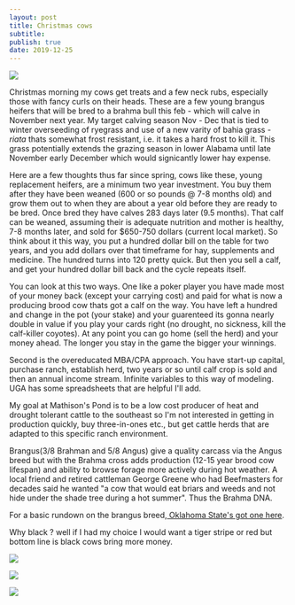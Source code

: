 ```yaml
---
layout: post
title: Christmas cows
subtitle: 
publish: true
date: 2019-12-25  
---
```


	
<img src="https://jonkalev.s3-us-west-2.amazonaws.com/20191217-DSCF2516.jpg">
<p>
Christmas morning my cows get treats and a few neck rubs, especially those with fancy curls on their heads. These are a few young brangus heifers that will be bred to a brahma bull this feb - which will calve in November next year. My target calving season Nov - Dec that is tied to winter overseeding of ryegrass and use of a new varity of bahia grass - <i>riata</i> thats somewhat frost resistant, i.e. it takes a hard frost to kill it. This grass potentially extends the grazing season in lower Alabama until late November early December which would signicantly lower hay expense.
<p>
Here are a few thoughts thus far since spring, cows like these, young replacement heifers, are a minimum two year investment. You buy them after they have been weaned (600 or so pounds @ 7-8 months old) and grow them out to when they are about a year old before they are ready to be bred. Once bred they have calves 283 days later (9.5 months). That calf can be weaned, assuming their is adequate nutrition and mother is healthy, 7-8 months later, and sold for $650-750 dollars (current local market). So think about it this way, you put a hundred dollar bill on the table for two years, and you add dollars over that timeframe for hay, supplements and medicine. The hundred turns into 120 pretty quick. But then you sell a calf, and get your hundred dollar bill back and the cycle repeats itself.
<p>
You can look at this two ways. One like a poker player you have made most of your money back (except your carrying cost)  and paid for what is now a producing brood cow thats got a calf on the way. You have left a hundred and change in the pot (your stake) and your guarenteed its gonna nearly double in value if you play your cards right (no drought, no sickness, kill the calf-killer coyotes). At any point you can go home (sell the herd) and your money ahead. The longer you stay in the game the bigger your winnings.
<p> Second is the overeducated MBA/CPA approach. You have start-up capital, purchase ranch, establish herd, two years or so until calf crop is sold and then an annual income stream. Infinite variables to this way of modeling. UGA has some spreadsheets that are helpful I'll add. 
	

<p>
My goal at Mathison's Pond is to be a low cost producer of heat and drought tolerant cattle to the southeast so I'm not interested in getting in production quickly, buy three-in-ones etc., but get cattle herds that are adapted to this specific ranch environment. 
	<p>Brangus(3/8 Brahman and 5/8 Angus) give a quality carcass via the Angus breed but with the Brahma cross adds production (12-15 year brood cow lifespan) and ability to browse forage more actively during hot weather. 
A local friend and retired cattleman George Greene who had Beefmasters for decades said he wanted "a cow that would eat briars and weeds and not hide under the shade tree during a hot summer". Thus the Brahma DNA.
		<p>
For a basic rundown on the brangus breed,<a href="http://afs.okstate.edu/breeds/cattle/brangus/index.html"> Oklahoma State's got one here</a>.
	
<p>
Why black ? well if I had my choice I would want a tiger stripe or red but bottom line is black cows bring more money.
<p>
<img src="https://jonkalev.s3-us-west-2.amazonaws.com/20191223-DSCF2632.jpg">
<p>


<img src="https://jonkalev.s3-us-west-2.amazonaws.com/20191217-DSCF2533.jpg">

<p>
<img src="https://jonkalev.s3-us-west-2.amazonaws.com/20191223-DSCF2620.jpg">	
